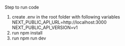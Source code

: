 Step to run code

1. create .env in the root folder with following variables
NEXT_PUBLIC_API_URL=http://localhost:3000
NEXT_PUBLIC_API_VERSION=v1
2. run npm install
3. run npm run dev
 
